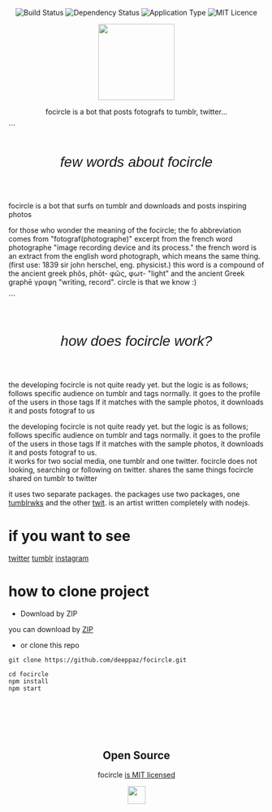 <p align="center">
  <img  src="http://img.shields.io/travis/badges/badgerbadgerbadger.svg?style=flat-square" alt="Build Status" />
  <img  src="https://img.shields.io/badge/dependencies-up%20to%20date-brightgreen" alt="Dependency Status" />
  <img  src="https://img.shields.io/badge/application-music_player-blue" alt="Application Type" />
  <img  src="https://img.shields.io/github/license/Naereen/StrapDown.js.svg" alt="MIT Licence" />
</p>

<p align="center">
  <img src="https://64.media.tumblr.com/dd644ec82ce55f7db8315e2b142a4836/c5732907666409b4-c4/s2048x3072/23db70b3838c25fe985af7ec80f20c8d9e3c672f.png" width="150" />
</p>
<p align="center">focircle is a bot that posts fotografs to tumblr, twitter...</p>
```
    <h1 style="font-family: 'IBM Plex Sans', sans-serif;
    font-size: 28px;
    line-height: 1.5em;
    text-align: center;
    margin-bottom: 2em;
    font-style: italic;
    font-weight: 400;" align="center">few words about focircle</h1>
    <p>
        focircle is a bot that surfs on tumblr and downloads and posts inspiring photos
    </p>
    <p>
        for those who wonder the meaning of the focircle; the fo abbreviation comes from "fotograf(photographe)" excerpt
        from the french word photographe "image recording device and its process." the french word is an extract from
        the english word photograph, which means the same thing. (first use: 1839 sir john herschel, eng. physicist.)
        this word is a compound of the ancient greek phôs, phōt- φῶς, φωτ- "light" and the ancient Greek graphē γραφη
        "writing, record". circle is that we know :)
    </p>
```
    <br/>
    <br/>
    <h1 style="font-family: 'IBM Plex Sans', sans-serif;
    font-size: 28px;
    line-height: 1.5em;
    text-align: center;
    margin-bottom: 2em;
    font-style: italic;
    font-weight: 400;">how does focircle work?</h1>
    <p>
        the developing focircle is not quite ready yet. but the logic is as follows;
        follows specific audience on tumblr and tags normally. it goes to the profile of the users in those tags If it
        matches with the sample photos, it downloads it and posts fotograf to us
    </p>
    <p>
        the developing focircle is not quite ready yet. but the logic is as follows;
        follows specific audience on tumblr and tags normally. it goes to the profile of the users in those tags If it
        matches with the sample photos, it downloads it and posts fotograf to us.
        <br/>
        it works for two social media, one tumblr and one twitter. focircle does not looking, searching or following on twitter. shares the same things focircle shared on tumblr to twitter
    </p>
    <p>
        it uses two separate packages. the packages use two packages, one <a href="https://www.npmjs.com/package/tumblrwks">tumblrwks</a> and the other <a href="https://www.npmjs.com/package/tumblrwks">twit</a>. is an artist written completely with nodejs.
    </p>

# if you want to see

[twitter](https://twitter.com/ifocircle)
[tumblr](https://focircle.tumblr.com/)
[instagram](https://www.instagram.com/focircle/)


# how to clone project


- Download by ZIP

you can download by [ZIP](https://github.com/deeppaz/focircle/archive/master.zip)

- or clone this repo

```
git clone https://github.com/deeppaz/focircle.git
```
```
cd focircle
npm install
npm start
```

<br>
<br>
<br>
<br>

<h2 align="center">
  Open Source
</h2>

<p align="center">focircle <a href="https://github.com/deeppaz/serenes/blob/master/LICENSE">is MIT licensed</a></p>
<p align="center">
  <img src="https://64.media.tumblr.com/dd644ec82ce55f7db8315e2b142a4836/c5732907666409b4-c4/s2048x3072/23db70b3838c25fe985af7ec80f20c8d9e3c672f.png" width="35" />
</p>
